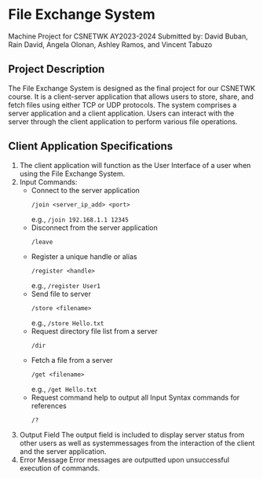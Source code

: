 # File Exchange System
Machine Project for CSNETWK AY2023-2024
Submitted by: David Buban, Rain David, Angela Olonan, Ashley Ramos, and Vincent Tabuzo

## Project Description
The File Exchange System is designed as the final project for our CSNETWK course. It is a client-server application that allows users to store, share, and fetch files using either TCP or UDP protocols. The system comprises a server application and a client application. Users can interact with the server through the client application to perform various file operations.

## Client Application Specifications
1. The client application will function as the User Interface of a user when using the File Exchange System.
2. Input Commands:
   - Connect to the server application
     ```
     /join <server_ip_add> <port>
     ```
     e.g., `/join 192.168.1.1 12345`
   - Disconnect from the server application
     ```
     /leave
     ```
   - Register a unique handle or alias
     ```
     /register <handle>
     ```
     e.g., `/register User1`
   - Send file to server
     ```
     /store <filename>
     ```
     e.g., `/store Hello.txt`
   - Request directory file list from a server
     ```
     /dir
     ```
   - Fetch a file from a server
     ```
     /get <filename>
     ```
     e.g., `/get Hello.txt`
   - Request command help to output all Input Syntax commands for references
     ```
     /?
     ```
3. Output Field
   The output field is included to display server status from other users as well as systemmessages from the interaction of the client and the server application.
5. Error Message
   Error messages are outputted upon unsuccessful execution of commands.
